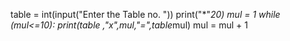 table = int(input("Enter the Table no. "))
print("*"*20)
mul = 1
while (mul<=10):
    print(table ,"x",mul,"=",table*mul)
    mul = mul + 1
